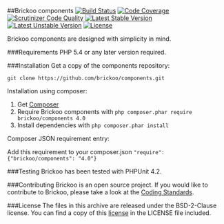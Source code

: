 
##Brickoo components
[![Build Status](https://secure.travis-ci.org/brickoo/components.png)](http://travis-ci.org/brickoo/components)
[![Code Coverage](https://scrutinizer-ci.com/g/brickoo/components/badges/coverage.png)](https://scrutinizer-ci.com/g/brickoo/components/)
[![Scrutinizer Code Quality](https://scrutinizer-ci.com/g/brickoo/components/badges/quality-score.png)](https://scrutinizer-ci.com/g/brickoo/components/)
[![Latest Stable Version](https://poser.pugx.org/brickoo/components/v/stable.svg)](https://packagist.org/packages/brickoo/components)
[![Latest Unstable Version](https://poser.pugx.org/brickoo/components/v/unstable.svg)](https://packagist.org/packages/brickoo/components)
[![License](https://poser.pugx.org/brickoo/components/license.svg)](https://packagist.org/packages/brickoo/components)

Brickoo components are designed with simplicity in mind.

###Requirements
PHP 5.4 or any later version required.


###Installation
Get a copy of the components repository:

`git clone https://github.com/brickoo/components.git`


Installation using composer:

1. Get [Composer](http://getcomposer.org/)
2. Require Brickoo components with `php composer.phar require brickoo/components 4.0`
3. Install dependencies with `php composer.phar install`


Composer JSON requirement entry:

Add this requirement to your composer.json `"require": {"brickoo/components": "4.0"}`


###Testing
Brickoo has been tested with PHPUnit 4.2.


###Contributing
Brickoo is an open source project. If you would like to contribute to Brickoo, please take a look at the
[Coding Standards](http://brickoo.com/#coding_standards).


###License
The files in this archive are released under the BSD-2-Clause license.
You can find a copy of this [license](http://brickoo.com/#license) in the LICENSE file included.
